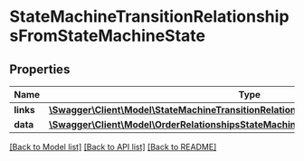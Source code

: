 # StateMachineTransitionRelationshipsFromStateMachineState

## Properties
Name | Type | Description | Notes
------------ | ------------- | ------------- | -------------
**links** | [**\Swagger\Client\Model\StateMachineTransitionRelationshipsFromStateMachineStateLinks**](StateMachineTransitionRelationshipsFromStateMachineStateLinks.md) |  | [optional] 
**data** | [**\Swagger\Client\Model\OrderRelationshipsStateMachineStateData**](OrderRelationshipsStateMachineStateData.md) |  | [optional] 

[[Back to Model list]](../../README.md#documentation-for-models) [[Back to API list]](../../README.md#documentation-for-api-endpoints) [[Back to README]](../../README.md)

